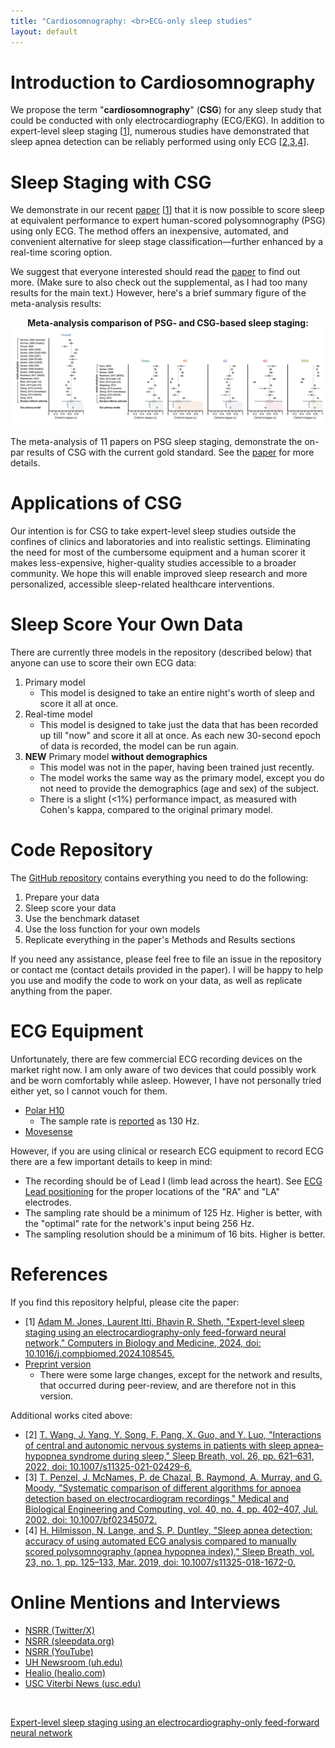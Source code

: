 ```yaml
---
title: "Cardiosomnography: <br>ECG-only sleep studies"
layout: default
---
```


# Introduction to Cardiosomnography

We propose the term "**cardiosomnography**" (**CSG**) for any sleep study that could be conducted with only electrocardiography (ECG/EKG). In addition to expert-level sleep staging [[1](#citations)], numerous studies have demonstrated that sleep apnea detection can be reliably performed using only ECG [[2,3,4](#citations)].

# Sleep Staging with CSG

We demonstrate in our recent [paper](<https://doi.org/10.1016/j.compbiomed.2024.108545>) [[1](#citations)] that it is now possible to score sleep at equivalent performance to expert human-scored polysomnography (PSG) using only ECG. The method offers an inexpensive, automated, and convenient alternative for sleep stage classification—further enhanced by a real-time scoring option.

We suggest that everyone interested should read the [paper](<https://doi.org/10.1016/j.compbiomed.2024.108545>) to find out more. (Make sure to also check out the supplemental, as I had too many results for the main text.) However, here's a brief summary figure of the meta-analysis results:

<div style="text-align: center;">
<b>Meta-analysis comparison of PSG- and CSG-based sleep staging:</b>
<img src="assets/meta-analysis.png" alt="Meta-analysis comparison of PSG- and CSG-based sleep staging">
</div>

The meta-analysis of 11 papers on PSG sleep staging, demonstrate the on-par results of CSG with the current gold standard. See the [paper](<https://doi.org/10.1016/j.compbiomed.2024.108545>) for more details.

# Applications of CSG

Our intention is for CSG to take expert-level sleep studies outside the confines of clinics and laboratories and into realistic settings. Eliminating the need for most of the cumbersome equipment and a human scorer it makes less-expensive, higher-quality studies accessible to a broader community. We hope this will enable improved sleep research and more personalized, accessible sleep-related healthcare interventions.

# Sleep Score Your Own Data

There are currently three models in the repository (described below) that anyone can use to score their own ECG data:

1. Primary model
    - This model is designed to take an entire night's worth of sleep and score it all at once.
2. Real-time model 
    - This model is designed to take just the data that has been recorded up till "now" and score it all at once. As each new 30-second epoch of data is recorded, the model can be run again.
3. **NEW** Primary model **without demographics**
    - This model was not in the paper, having been trained just recently.
    - The model works the same way as the primary model, except you do not need to provide the demographics (age and sex) of the subject.
    - There is a slight (<1%) performance impact, as measured with Cohen's kappa, compared to the original primary model.

# Code Repository

The [GitHub repository](https://github.com/adammj/ecg-sleep-staging) contains everything you need to do the following:

1. Prepare your data
2. Sleep score your data
3. Use the benchmark dataset
4. Use the loss function for your own models
5. Replicate everything in the paper's Methods and Results sections

If you need any assistance, please feel free to file an issue in the repository or contact me (contact details provided in the paper). I will be happy to help you use and modify the code to work on your data, as well as replicate anything from the paper.

# ECG Equipment

Unfortunately, there are few commercial ECG recording devices on the market right now. I am only aware of two devices that could possibly work and be worn comfortably while asleep. However, I have not personally tried either yet, so I cannot vouch for them.

- [Polar H10](<https://www.polar.com/us-en/sensors/h10-heart-rate-sensor/>)
    - The sample rate is [reported](<https://github.com/polarofficial/polar-ble-sdk>) as 130 Hz.
- [Movesense](<https://www.movesense.com/>)

However, if you are using clinical or research ECG equipment to record ECG there are a few important details to keep in mind:

- The recording should be of Lead I (limb lead across the heart). See [ECG Lead positioning](https://litfl.com/ecg-lead-positioning/) for the proper locations of the "RA" and "LA" electrodes.
- The sampling rate should be a minimum of 125 Hz. Higher is better, with the "optimal" rate for the network's input being 256 Hz.
- The sampling resolution should be a minimum of 16 bits. Higher is better.

# References

If you find this repository helpful, please cite the paper:

- [1] [Adam M. Jones, Laurent Itti, Bhavin R. Sheth, "Expert-level sleep staging using an electrocardiography-only feed-forward neural network," Computers in Biology and Medicine, 2024, doi: 10.1016/j.compbiomed.2024.108545.](<https://doi.org/10.1016/j.compbiomed.2024.108545>)
- [Preprint version](<https://www.medrxiv.org/content/10.1101/2023.10.13.23297018v1>)
    - There were some large changes, except for the network and results, that occurred during peer-review, and are therefore not in this version.

Additional works cited above:

- [2] [T. Wang, J. Yang, Y. Song, F. Pang, X. Guo, and Y. Luo, "Interactions of central and autonomic nervous systems in patients with sleep apnea–hypopnea syndrome during sleep," Sleep Breath, vol. 26, pp. 621–631, 2022, doi: 10.1007/s11325-021-02429-6.](<https://doi.org/10.1007/s11325021-02429-6>)
- [3] [T. Penzel, J. McNames, P. de Chazal, B. Raymond, A. Murray, and G. Moody, "Systematic comparison of different algorithms for apnoea detection based on electrocardiogram recordings," Medical and Biological Engineering and Computing, vol. 40, no. 4, pp. 402–407, Jul. 2002, doi: 10.1007/bf02345072.](<https://doi.org/10.1007/bf02345072>)
- [4] [H. Hilmisson, N. Lange, and S. P. Duntley, "Sleep apnea detection: accuracy of using automated ECG analysis compared to manually scored polysomnography (apnea hypopnea index)," Sleep Breath, vol. 23, no. 1, pp. 125–133, Mar. 2019, doi: 10.1007/s11325-018-1672-0.](<http://doi.org/10.1007/s11325-018-1672-0>)

# Online Mentions and Interviews

- [NSRR (Twitter/X)](<https://x.com/sleepdatansrr/status/1805564095875498136?s=46>)
- [NSRR (sleepdata.org)](<https://sleepdata.org/blog/2024/06/expert-level-sleep-staging-using-an-electrocardiography-only-feed-forward-neural-network>)
- [NSRR (YouTube)](<https://youtu.be/qRTqVaaiX6s>)
- [UH Newsroom (uh.edu)](<http://uscholars.uh.edu/news-events/stories/2024/july/07022024-sheth-sleep-staging-monitoring.php>)
- [Healio (healio.com)](<https://www.healio.com/news/pulmonology/20240805/qa-electrocardiographybased-sleep-stage-scoring-on-par-with-polysomnography>)
- [USC Viterbi News (usc.edu)](<https://viterbischool.usc.edu/news/2024/08/heart-data-unlocks-sleep-secrets/>)

<br>

<a href="https://plu.mx/plum/a/?doi=10.1016%2Fj.compbiomed.2024.108545" class="plumx-details" data-site="plum" data-hide-when-empty="true">Expert-level sleep staging using an electrocardiography-only feed-forward neural network</a>

